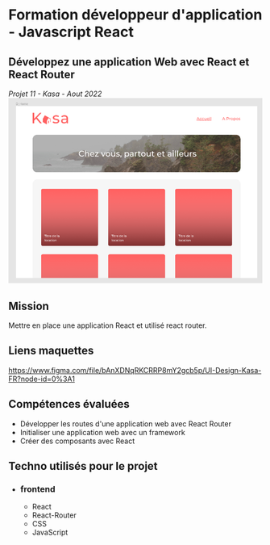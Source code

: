 # Formation développeur d'application - Javascript React

## Développez une application Web avec React et React Router
_Projet 11 - Kasa - Aout 2022_
![Screenshot](./assets/images/maquette-home.png)

## Mission 
Mettre en place une application React et utilisé react router. 

## Liens maquettes
https://www.figma.com/file/bAnXDNqRKCRRP8mY2gcb5p/UI-Design-Kasa-FR?node-id=0%3A1

## Compétences évaluées  

* Développer les routes d'une application web avec React Router  
* Initialiser une application web avec un framework 
* Créer des composants avec React

## Techno utilisés pour le projet  

* ### frontend
  * React
  * React-Router
  * CSS
  * JavaScript

